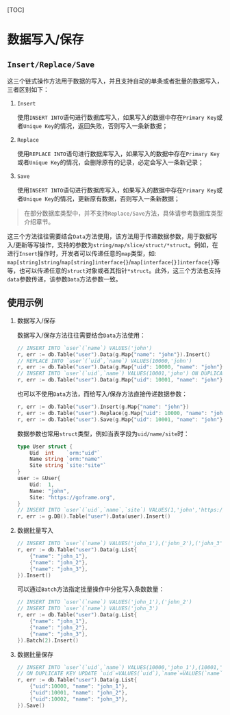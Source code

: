 [TOC]

# 数据写入/保存

## `Insert/Replace/Save`
这三个链式操作方法用于数据的写入，并且支持自动的单条或者批量的数据写入，三者区别如下：

1. `Insert`

	使用`INSERT INTO`语句进行数据库写入，如果写入的数据中存在`Primary Key`或者`Unique Key`的情况，返回失败，否则写入一条新数据；
3. `Replace`

	使用`REPLACE INTO`语句进行数据库写入，如果写入的数据中存在`Primary Key`或者`Unique Key`的情况，会删除原有的记录，必定会写入一条新记录；
5. `Save`

	使用`INSERT INTO`语句进行数据库写入，如果写入的数据中存在`Primary Key`或者`Unique Key`的情况，更新原有数据，否则写入一条新数据；

> 在部分数据库类型中，并不支持`Replace/Save`方法，具体请参考数据库类型介绍章节。

这三个方法往往需要结合`Data`方法使用，该方法用于传递数据参数，用于数据写入/更新等写操作，支持的参数为`string/map/slice/struct/*struct`。例如，在进行`Insert`操作时，开发者可以传递任意的`map`类型，如: `map[string]string`/`map[string]interface{}`/`map[interface{}]interface{}`等等，也可以传递任意的`struct`对象或者其指针`*struct`。此外，这三个方法也支持`data`参数传递，该参数`Data`方法参数一致。


## 使用示例
1. 数据写入/保存

    数据写入/保存方法往往需要结合`Data`方法使用：
    ```go
    // INSERT INTO `user`(`name`) VALUES('john')
    r, err := db.Table("user").Data(g.Map{"name": "john"}).Insert()
    // REPLACE INTO `user`(`uid`,`name`) VALUES(10000,'john')
    r, err := db.Table("user").Data(g.Map{"uid": 10000, "name": "john"}).Replace()
    // INSERT INTO `user`(`uid`,`name`) VALUES(10001,'john') ON DUPLICATE KEY UPDATE `uid`=VALUES(`uid`),`name`=VALUES(`name`)
    r, err := db.Table("user").Data(g.Map{"uid": 10001, "name": "john"}).Save()
    ```
    也可以不使用`Data`方法，而给写入/保存方法直接传递数据参数：
    ```go
    r, err := db.Table("user").Insert(g.Map{"name": "john"})
    r, err := db.Table("user").Replace(g.Map{"uid": 10000, "name": "john"})
    r, err := db.Table("user").Save(g.Map{"uid": 10001, "name": "john"})
    ```
    数据参数也常用`struct`类型，例如当表字段为`uid/name/site`时：
    ```go
	type User struct {
		Uid  int    `orm:"uid"`
		Name string `orm:"name"`
		Site string `site:"site"`
	}
	user := &User{
		Uid:  1,
		Name: "john",
		Site: "https://goframe.org",
    }
    // INSERT INTO `user`(`uid`,`name`,`site`) VALUES(1,'john','https://goframe.org')
	r, err := g.DB().Table("user").Data(user).Insert()
    ```
1. 数据批量写入
    ```go
    // INSERT INTO `user`(`name`) VALUES('john_1'),('john_2'),('john_3')
    r, err := db.Table("user").Data(g.List{
        {"name": "john_1"},
        {"name": "john_2"},
        {"name": "john_3"},
    }).Insert()
    ```
    可以通过`Batch`方法指定批量操作中分批写入条数数量：
    ```go
    // INSERT INTO `user`(`name`) VALUES('john_1'),('john_2')
    // INSERT INTO `user`(`name`) VALUES('john_3')
    r, err := db.Table("user").Data(g.List{
        {"name": "john_1"},
        {"name": "john_2"},
        {"name": "john_3"},
    }).Batch(2).Insert()
    ```
1. 数据批量保存
    ```go
    // INSERT INTO `user`(`uid`,`name`) VALUES(10000,'john_1'),(10001,'john_2'),(10002,'john_3') 
    // ON DUPLICATE KEY UPDATE `uid`=VALUES(`uid`),`name`=VALUES(`name`)
    r, err := db.Table("user").Data(g.List{
        {"uid":10000, "name": "john_1"},
        {"uid":10001, "name": "john_2"},
        {"uid":10002, "name": "john_3"},
    }).Save()
    ```